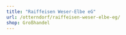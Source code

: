 ```yaml
---
title: "Raiffeisen Weser-Elbe eG"
url: /otterndorf/raiffeisen-weser-elbe-eg/
shop: Großhandel
---
```

